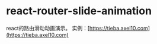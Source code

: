 react-router-slide-animation
=========================

react的路由滑动动画演示。
实例：[https://tieba.axel10.com](https://tieba.axel10.com)
